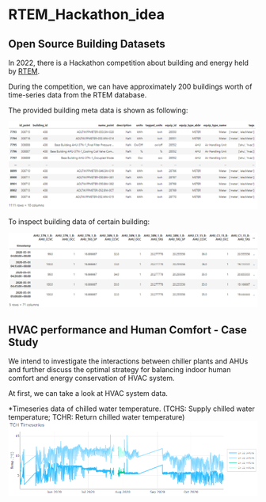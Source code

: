 # RTEM_Hackathon_idea

## Open Source Building Datasets

In 2022, there is a Hackathon competition about building and energy held by [RTEM](https://www.rtemhackathon.com/).

During the competition, we can have approximately 200 buildings worth of time-series data from the RTEM database. 

The provided building meta data is shown as following: 

![Building_Device_Meta](https://github.com/JackyWeng526/RTEM_Hackathon_idea/blob/main/docs/Building_Device_Meta.PNG)

To inspect building data of certain building:

![Building_Device_Meta](https://github.com/JackyWeng526/RTEM_Hackathon_idea/blob/main/docs/Building_DataFrame.PNG)


## HVAC performance and Human Comfort - Case Study

We intend to investigate the interactions between chiller plants and AHUs and further discuss the optimal strategy for balancing indoor human comfort and energy conservation of HVAC system.

At first, we can take a look at HVAC system data.

*Timeseries data of chilled water temperature. (TCHS: Supply chilled water temperature; TCHR: Return chilled water temperature)
![TCH_Data](https://github.com/JackyWeng526/RTEM_Hackathon_idea/blob/main/docs/Chilled_Water_Temp_Timeseries.PNG)
